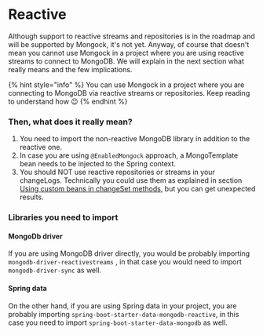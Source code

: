# Reactive

Although support to reactive streams and repositories is in the roadmap and will be supported by Mongock, it's not yet. Anyway, of course that doesn't mean you cannot use Mongock in a project where you are using reactive streams to connect to MongoDB.  We will explain in the next section what really means and the few implications.

{% hint style="info" %}
You can use Mongock in a project where you are connecting to MongoDB via reactive streams or repositories. Keep reading to understand how 😉 
{% endhint %}

### Then, what does it really mean?

1. You need to import the non-reactive MongoDB library in addition to the reactive one.
2. In  case you are using `@EnabledMongock` approach, a MongoTemplate bean needs to be injected to the Spring context.
3. You should NOT use reactive repositories or streams in your changeLogs. Technically you could use them as explained in section [Using custom beans in changeSet methods](injecting-custom-dependencies-to-changesets.md), but you can get unexpected results.

### Libraries you need to import

#### MongoDb driver

If you are using MongoDB driver directly, you would be probably importing `mongodb-driver-reactivestreams` , in that case you would need to import `mongodb-driver-sync` as well.

#### Spring data

On the other hand, if you are using Spring data in your project, you are probably importing `spring-boot-starter-data-mongodb-reactive`, in this case you need to import `spring-boot-starter-data-mongodb` as well.

 

 





